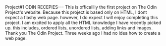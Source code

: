 Project#1
ODIN RECEPIES---
This is officaillly the first project on The Odin Project's website. Because this project is based only on HTML, I dont expect a flashy web page. however, I do expect I will enjoy completing this project. I am excited to apply all the HTML knowledge I have recently picked up. this includes, ordered lists, unordered lists, adding links and images.  Thank you The Odin Project. Three weeks ago I had no idea how to create a web page. 